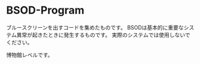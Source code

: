 # BSOD-Program

ブルースクリーンを出すコードを集めたものです。
BSODは基本的に重要なシステム異常が起きたときに発生するものです。
実際のシステムでは使用しないでください。

博物館レベルです。